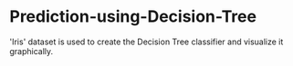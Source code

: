 # Prediction-using-Decision-Tree
'Iris' dataset is used to create the Decision Tree classifier and visualize it
graphically.

